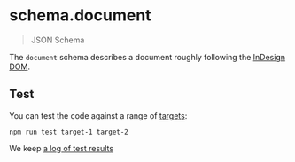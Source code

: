 # schema.document

> JSON Schema

The `document` schema describes a document roughly following the [InDesign DOM](http://jongware.mit.edu/idcs6js/pc_Document.html).

## Test

You can test the code against a range of [targets](https://github.com/nbqx/fakestk/blob/master/resources/versions.json):

    npm run test target-1 target-2

We keep [a log of test results](./test/results_log.md)
